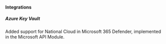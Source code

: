 #### Integrations

##### Azure Key Vault

Added support for National Cloud in Microsoft 365 Defender, implemented in the Microsoft API Module.
